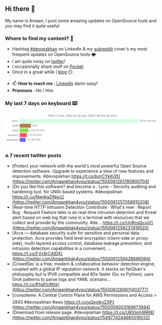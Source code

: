 <!--- [![Hits](https://hits.seeyoufarm.com/api/count/incr/badge.svg?url=https%3A%2F%2Fgithub.com%2Fakhan4u%2Fhit-counter&count_bg=%2379C83D&title_bg=%23555555&icon=&icon_color=%23E7E7E7&title=visits&edge_flat=false)](https://hits.seeyoufarm.com) --->

## Hi there 👋

My name is Amaan, I post some amazing updates on OpenSource tools and you may find it quite useful

### Where to find my content? 🤔

* Hashtag [#devopskhan](https://www.linkedin.com/feed/hashtag/devopskhan/) on LinkedIn & my [subreddit](https://www.reddit.com/r/devopskhan/) cover's my most frequent updates on OpenSource tools 🌩️
* I am quite noisy on [twitter](https://twitter.com/Amaankhan4you)!
* I occasionally share stuff on [Pocket](https://getpocket.com/@ej6g8d1dp2829A16a9Tf5d4T6bAMp3d8791rejDe86yem3bm4e14ex4fT4dluk29)
* Once in a great while I [blog](https://linuxparrot.com/) ⏲️


- 📫 **How to reach me** : [LinkedIn](https://www.linkedin.com/in/amaan-khan-linux-ninja) damn easy!
- **Pronouns** : He / Him

### My last 7 days on keyboard ⌨️

<img src="https://github.com/akhan4u/akhan4u/blob/main/images/stat.svg" alt="Amaan's Wakatime Activity!"/>

### 🔝 7 recent twitter posts
<!-- DEVDOJO:START -->
- [Protect your network with the world&#39;s most powerful Open Source detection software. Upgrade to experience a slew of new features and improvements. #devopskhan https://t.co/borCYklh35](https://twitter.com/Amaankhan4you/status/1550061261785800704)
- [Do you like this software? and become a . Lynis - Security auditing and hardening tool, for UNIX-based systems. #devopskhan https://t.co/NwjAgZtNw2](https://twitter.com/Amaankhan4you/status/1550061257058910208)
- [Real-time HTTP Intrusion Detection Contribute · What&#39;s new · Report Bug · Request Feature teler is an real-time intrusion detection and threat alert based on web log that runs in a terminal with resources that we collect and provide by the community. #de… https://t.co/UnRnsQcujV](https://twitter.com/Amaankhan4you/status/1550061258237419520)
- [Acra — database security suite for sensitive and personal data protection. Acra provides field level encryption &lpar;client-side or proxy-side&rpar;, multi-layered access control, database leakage prevention, and intrusion detection capabilities in a convenient, … https://t.co/FVx9rC4tDX](https://twitter.com/Amaankhan4you/status/1550061259428696064)
- [CrowdSec is a free, modern &amp; collaborative behavior detection engine, coupled with a global IP reputation network. It stacks on fail2ban&#39;s philosophy but is IPV6 compatible and 60x faster &lpar;Go vs Python&rpar;, uses Grok patterns to parse logs and YAML scenario… https://t.co/R1gEIUfKtk](https://twitter.com/Amaankhan4you/status/1550061260611403777)
- [consoleme: A Central Control Plane for AWS Permissions and Access
⭐️ 2843
#devopskhan #aws
https://t.co/uQxgikyZXP](https://twitter.com/Amaankhan4you/status/1550056003189673984)
- [Download from release page. #devopskhan https://t.co/URXImh9RR8](https://twitter.com/Amaankhan4you/status/1549774244665516032)
<!-- DEVDOJO:END -->

<!-- ![Amaan's GitHub stats](https://github-readme-stats.vercel.app/api?username=akhan4u&count_private=true&show_icons=true&hide=contribs) -->
